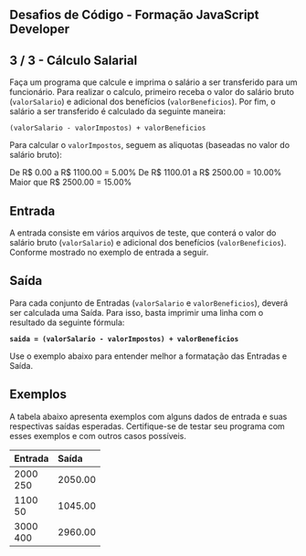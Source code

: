 Desafios de Código - Formação JavaScript Developer
--------------------------------------------------
3 / 3 - Cálculo Salarial
------------------------

Faça um programa que calcule e imprima o salário a ser transferido para um funcionário. Para realizar o calculo,
primeiro receba o valor do salário bruto (`valorSalario`) e adicional dos benefícios (`valorBeneficios`). Por fim, o
salário a ser transferido é calculado da seguinte maneira:

`(valorSalario - valorImpostos) + valorBeneficios`

Para calcular o `valorImpostos`, seguem as aliquotas (baseadas no valor do salário bruto):

De R$ 0.00 a R$ 1100.00 = 5.00% De R$ 1100.01 a R$ 2500.00 = 10.00% Maior que R$ 2500.00 = 15.00%

Entrada
-------

A entrada consiste em vários arquivos de teste, que conterá o valor do salário bruto (`valorSalario`) e adicional dos
benefícios (`valorBeneficios`). Conforme mostrado no exemplo de entrada a seguir.

Saída
-----

Para cada conjunto de Entradas (`valorSalario` e `valorBeneficios`), deverá ser calculada uma Saída. Para isso, basta
imprimir uma linha com o resultado da seguinte fórmula:

**`saida = (valorSalario - valorImpostos) + valorBeneficios`**

Use o exemplo abaixo para entender melhor a formatação das Entradas e Saída.

Exemplos
--------

A tabela abaixo apresenta exemplos com alguns dados de entrada e suas respectivas saídas esperadas. Certifique-se de
testar seu programa com esses exemplos e com outros casos possíveis.

| **Entrada** | **Saída** |
|:------------|:----------|
| 2000<br>250 | 2050.00   |
| 1100<br>50  | 1045.00   |
| 3000<br>400 | 2960.00   |
